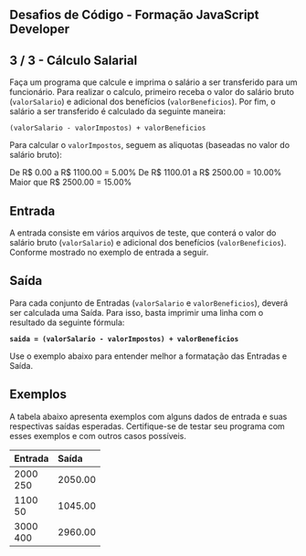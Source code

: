 Desafios de Código - Formação JavaScript Developer
--------------------------------------------------
3 / 3 - Cálculo Salarial
------------------------

Faça um programa que calcule e imprima o salário a ser transferido para um funcionário. Para realizar o calculo,
primeiro receba o valor do salário bruto (`valorSalario`) e adicional dos benefícios (`valorBeneficios`). Por fim, o
salário a ser transferido é calculado da seguinte maneira:

`(valorSalario - valorImpostos) + valorBeneficios`

Para calcular o `valorImpostos`, seguem as aliquotas (baseadas no valor do salário bruto):

De R$ 0.00 a R$ 1100.00 = 5.00% De R$ 1100.01 a R$ 2500.00 = 10.00% Maior que R$ 2500.00 = 15.00%

Entrada
-------

A entrada consiste em vários arquivos de teste, que conterá o valor do salário bruto (`valorSalario`) e adicional dos
benefícios (`valorBeneficios`). Conforme mostrado no exemplo de entrada a seguir.

Saída
-----

Para cada conjunto de Entradas (`valorSalario` e `valorBeneficios`), deverá ser calculada uma Saída. Para isso, basta
imprimir uma linha com o resultado da seguinte fórmula:

**`saida = (valorSalario - valorImpostos) + valorBeneficios`**

Use o exemplo abaixo para entender melhor a formatação das Entradas e Saída.

Exemplos
--------

A tabela abaixo apresenta exemplos com alguns dados de entrada e suas respectivas saídas esperadas. Certifique-se de
testar seu programa com esses exemplos e com outros casos possíveis.

| **Entrada** | **Saída** |
|:------------|:----------|
| 2000<br>250 | 2050.00   |
| 1100<br>50  | 1045.00   |
| 3000<br>400 | 2960.00   |
